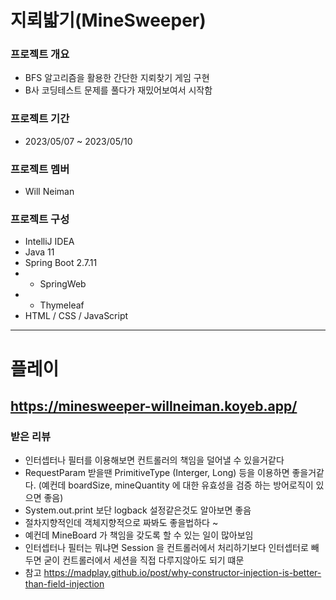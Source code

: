 # 지뢰밟기(MineSweeper)
### 프로젝트 개요
- BFS 알고리즘을 활용한 간단한 지뢰찾기 게임 구현
- B사 코딩테스트 문제를 풀다가 재밌어보여서 시작함
### 프로젝트 기간
- 2023/05/07 ~ 2023/05/10
### 프로젝트 멤버
- Will Neiman
### 프로젝트 구성
- IntelliJ IDEA
- Java 11
- Spring Boot 2.7.11
- - SpringWeb
- - Thymeleaf
- HTML / CSS / JavaScript
---
# 플레이
https://minesweeper-willneiman.koyeb.app/
---
### 받은 리뷰
- 인터셉터나 필터를 이용해보면 컨트롤러의 책임을 덜어낼 수 있을거같다
- RequestParam 받을땐 PrimitiveType (Interger, Long) 등을 이용하면 좋을거같다. (예컨데 boardSize, mineQuantity 에 대한 유효성을 검증 하는 방어로직이 있으면 좋음)
- System.out.print 보단 logback 설정같은것도 알아보면 좋음
- 절차지향적인데 객체지향적으로 짜봐도 좋을법하다 ~
- 예컨데 MineBoard 가 책임을 갖도록 할 수 있는 일이 많아보임
- 인터셉터나 필터는 뭐냐면 Session 을 컨트롤러에서 처리하기보다 인터셉터로 빼두면 굳이 컨트롤러에서 세션을 직접 다루지않아도 되기 떄문 
- 참고 https://madplay.github.io/post/why-constructor-injection-is-better-than-field-injection
